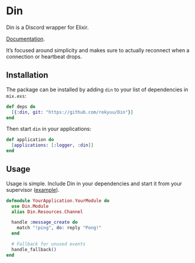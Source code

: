 # Din

Din is a Discord wrapper for Elixir.

[Documentation](https://rekyuu.github.io/Din).

It’s focused around simplicity and makes sure to actually reconnect when a connection or heartbeat drops.

## Installation

The package can be installed by adding `din` to your list of dependencies in `mix.exs`:

```elixir
def deps do
  [{:din, git: "https://github.com/rekyuu/Din"}]
end
```

Then start `din` in your applications:

```elixir
def application do
  [applications: [:logger, :din]]
end
```

## Usage

Usage is simple. Include Din in your dependencies and start it from your supervisor ([example](https://github.com/rekyuu/Din/tree/master/lib/din/example)).

```elixir
defmodule YourApplication.YourModule do
  use Din.Module
  alias Din.Resources.Channel

  handle :message_create do
    match "!ping", do: reply "Pong!"
  end

  # Fallback for unused events
  handle_fallback()
end
```
